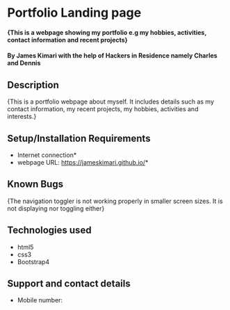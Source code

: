 # Portfolio Landing page
#### {This is a webpage showing my portfolio e.g my hobbies, activities, contact information and recent projects}
#### By **James Kimari with the help of Hackers in Residence namely Charles and Dennis**
## Description
{This is a portfolio webpage about myself. It includes details such as my contact information, my recent projects, my hobbies, activities and interests.}
## Setup/Installation Requirements
* Internet connection*
* webpage URL: https://jameskimari.github.io/*
## Known Bugs
{The navigation toggler is not working properly in smaller screen sizes. It is not displaying nor toggling either}
## Technologies used
* html5
* css3
* Bootstrap4
## Support and contact details
* Mobile number: 

